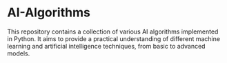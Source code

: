# AI-Algorithms
This repository contains a collection of various AI algorithms implemented in Python. It aims to provide a practical understanding of different machine learning and artificial intelligence techniques, from basic to advanced models.
